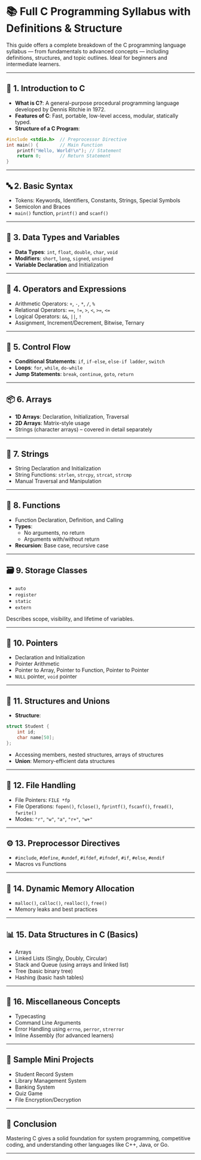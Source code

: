 

# 📚 Full C Programming Syllabus with Definitions & Structure

This guide offers a complete breakdown of the C programming language syllabus — from fundamentals to advanced concepts — including definitions, structures, and topic outlines. Ideal for beginners and intermediate learners.

---

## 🧾 1. Introduction to C

- **What is C?**: A general-purpose procedural programming language developed by Dennis Ritchie in 1972.
- **Features of C**: Fast, portable, low-level access, modular, statically typed.
- **Structure of a C Program**:
```c
#include <stdio.h>  // Preprocessor Directive
int main() {        // Main Function
    printf("Hello, World!\n"); // Statement
    return 0;       // Return Statement
}
```

---

## 🔤 2. Basic Syntax

- Tokens: Keywords, Identifiers, Constants, Strings, Special Symbols
- Semicolon and Braces
- `main()` function, `printf()` and `scanf()`

---

## 🔣 3. Data Types and Variables

- **Data Types**: `int`, `float`, `double`, `char`, `void`
- **Modifiers**: `short`, `long`, `signed`, `unsigned`
- **Variable Declaration** and Initialization

---

## 🧮 4. Operators and Expressions

- Arithmetic Operators: `+`, `-`, `*`, `/`, `%`
- Relational Operators: `==`, `!=`, `>`, `<`, `>=`, `<=`
- Logical Operators: `&&`, `||`, `!`
- Assignment, Increment/Decrement, Bitwise, Ternary

---

## 🔁 5. Control Flow

- **Conditional Statements**: `if`, `if-else`, `else-if ladder`, `switch`
- **Loops**: `for`, `while`, `do-while`
- **Jump Statements**: `break`, `continue`, `goto`, `return`

---

## 📦 6. Arrays

- **1D Arrays**: Declaration, Initialization, Traversal
- **2D Arrays**: Matrix-style usage
- Strings (character arrays) – covered in detail separately

---

## 🧵 7. Strings

- String Declaration and Initialization
- String Functions: `strlen`, `strcpy`, `strcat`, `strcmp`
- Manual Traversal and Manipulation

---

## 🧰 8. Functions

- Function Declaration, Definition, and Calling
- **Types**:
  - No arguments, no return
  - Arguments with/without return
- **Recursion**: Base case, recursive case

---

## 🗃️ 9. Storage Classes

- `auto`
- `register`
- `static`
- `extern`

Describes scope, visibility, and lifetime of variables.

---

## 📍 10. Pointers

- Declaration and Initialization
- Pointer Arithmetic
- Pointer to Array, Pointer to Function, Pointer to Pointer
- `NULL` pointer, `void` pointer

---

## 🧾 11. Structures and Unions

- **Structure**:
```c
struct Student {
    int id;
    char name[50];
};
```
- Accessing members, nested structures, arrays of structures
- **Union**: Memory-efficient data structures

---

## 📂 12. File Handling

- File Pointers: `FILE *fp`
- File Operations: `fopen()`, `fclose()`, `fprintf()`, `fscanf()`, `fread()`, `fwrite()`
- Modes: `"r"`, `"w"`, `"a"`, `"r+"`, `"w+"`

---

## ⚙️ 13. Preprocessor Directives

- `#include`, `#define`, `#undef`, `#ifdef`, `#ifndef`, `#if`, `#else`, `#endif`
- Macros vs Functions

---

## 🧠 14. Dynamic Memory Allocation

- `malloc()`, `calloc()`, `realloc()`, `free()`
- Memory leaks and best practices

---

## 📊 15. Data Structures in C (Basics)

- Arrays
- Linked Lists (Singly, Doubly, Circular)
- Stack and Queue (using arrays and linked list)
- Tree (basic binary tree)
- Hashing (basic hash tables)

---

## 🧪 16. Miscellaneous Concepts

- Typecasting
- Command Line Arguments
- Error Handling using `errno`, `perror`, `strerror`
- Inline Assembly (for advanced learners)

---

## 📝 Sample Mini Projects

- Student Record System
- Library Management System
- Banking System
- Quiz Game
- File Encryption/Decryption

---

## 🏁 Conclusion

Mastering C gives a solid foundation for system programming, competitive coding, and understanding other languages like C++, Java, or Go.

---